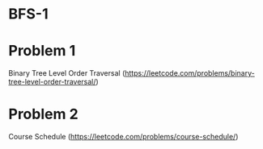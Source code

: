 # BFS-1
# Problem 1
Binary Tree Level Order Traversal (https://leetcode.com/problems/binary-tree-level-order-traversal/)

# Problem 2
Course Schedule (https://leetcode.com/problems/course-schedule/)

